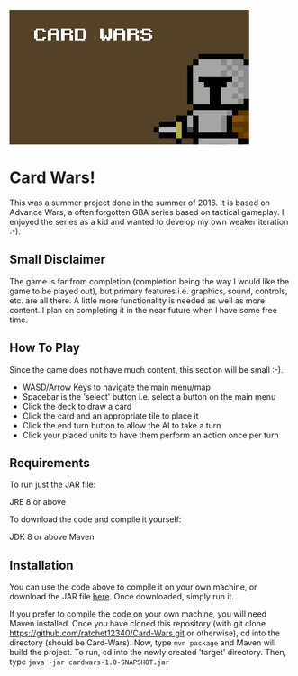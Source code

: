 ![CardWars Logo](/res/title_screen.png)

# Card Wars!
This was a summer project done in the summer of 2016. It is based on Advance Wars, a often forgotten GBA series based on tactical gameplay. I enjoyed the series as a kid and wanted to develop my own weaker iteration :-).

## Small Disclaimer
The game is far from completion (completion being the way I would like the game to be played out), but primary features i.e. graphics, sound, controls, etc. are all there. A little more functionality is needed as well as more content. I plan on completing it in the near future when I have some free time.

## How To Play
Since the game does not have much content, this section will be small :-).
* WASD/Arrow Keys to navigate the main menu/map
* Spacebar is the 'select' button i.e. select a button on the main menu
* Click the deck to draw a card
* Click the card and an appropriate tile to place it
* Click the end turn button to allow the AI to take a turn
* Click your placed units to have them perform an action once per turn

## Requirements
To run just the JAR file:

JRE 8 or above

To download the code and compile it yourself:

JDK 8 or above
Maven

## Installation
You can use the code above to compile it on your own machine, or download the JAR file [here](https://www.dropbox.com/s/0pc8oyj9pqs79ui/Card%20Wars.jar?dl=0). Once downloaded, simply run it.

If you prefer to compile the code on your own machine, you will need Maven installed. Once you have cloned this repository (with git clone https://github.com/ratchet12340/Card-Wars.git or otherwise), cd into the directory (should be Card-Wars). Now, type 
```mvn package```
and Maven will build the project. To run, cd into the newly created 'target' directory. Then, type 
```java -jar cardwars-1.0-SNAPSHOT.jar```
